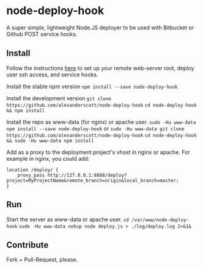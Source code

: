 node-deploy-hook
=======================
A super simple, lightweight Node.JS deployer to be used with Bitbucket or Github POST service hooks.


Install
-----------------------
Follow the instructions [here](https://gist.github.com/oodavid/1809044) to set up your remote web-server root, deploy user ssh access, and service hooks.

Install the stable npm version
`npm install --save node-deploy-hook`

Install the development version
`git clone https://github.com/alexanderscott/node-deploy-hook` 
`cd node-deploy-hook && npm install`

Install the repo as www-data (for nginx) or apache user.
`sudo -Hu www-data npm install --save node-deploy-hook`
    or
`sudo -Hu www-data git clone https://github.com/alexanderscott/node-deploy-hook` 
`cd node-deploy-hook && sudo -Hu www-data npm install`


Add as a proxy to the deployment project's vhost in nginx or apache.
For example in nginx, you could add:

    location /deploy/ {
        proxy_pass http://127.0.0.1:8888/deploy?project=MyProjectName&remote_branch=origin&local_branch=master;
    }


Run
-----------------------
Start the server as www-data or apache user.
`cd /var/www/node-deploy-hook`
`sudo -Hu www-data nohup node deploy.js > ./log/deploy.log 2>&1&`


Contribute
-----------------------
Fork + Pull-Request, please.
